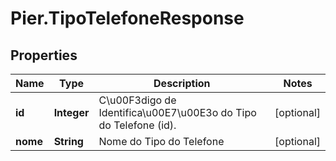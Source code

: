 # Pier.TipoTelefoneResponse

## Properties
Name | Type | Description | Notes
------------ | ------------- | ------------- | -------------
**id** | **Integer** | C\u00F3digo de Identifica\u00E7\u00E3o do Tipo do Telefone (id). | [optional] 
**nome** | **String** | Nome do Tipo do Telefone | [optional] 


